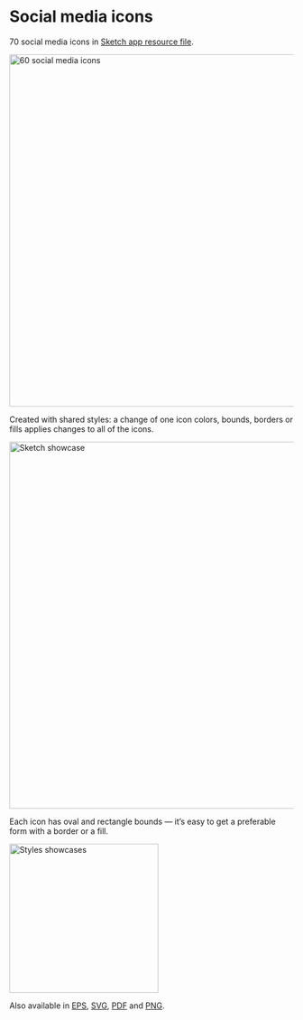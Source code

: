 # Social media icons

70 social media icons in [Sketch app resource file](https://raw.githubusercontent.com/konsav/social-icons/master/social-icons.sketch).

<img src="https://raw.githubusercontent.com/konsav/social-icons/master/readme-images/preview.png" alt="60 social media icons" width="624">

Created with shared styles: a change of one icon colors, bounds, borders or fills applies changes to all of the icons.

<img src="https://raw.githubusercontent.com/konsav/social-icons/master/readme-images/sketch.png" alt="Sketch showcase" width="650">

Each icon has oval and rectangle bounds — it’s easy to get a preferable form with a border or a fill.

<img src="https://raw.githubusercontent.com/konsav/social-icons/master/readme-images/styles.png" alt="Styles showcases" width="264">

Also available in [EPS](https://raw.githubusercontent.com/konsav/social-icons/master/social-icons.eps), [SVG](https://raw.githubusercontent.com/konsav/social-icons/master/social-icons.svg), [PDF](https://raw.githubusercontent.com/konsav/social-icons/master/social-icons.pdf) and [PNG](https://raw.githubusercontent.com/konsav/social-icons/master/social-icons.png).
